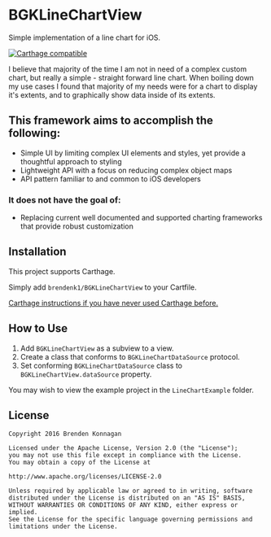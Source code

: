 # BGKLineChartView
Simple implementation of a line chart for iOS.

[![Carthage compatible](https://img.shields.io/badge/Carthage-compatible-4BC51D.svg?style=flat)](https://github.com/Carthage/Carthage)

I believe that majority of the time I am not in need of a complex custom chart, but really a simple - straight forward line chart. When boiling down my use cases I found that majority of my needs were for a chart to display it's extents, and to graphically show data inside of its extents.

## This framework aims to accomplish the following:
* Simple UI by limiting complex UI elements and styles, yet provide a thoughtful approach to styling
* Lightweight API with a focus on reducing complex object maps
* API pattern familiar to and common to iOS developers

### It does not have the goal of:
* Replacing current well documented and supported charting frameworks that provide robust customization

## Installation
This project supports Carthage. 

Simply add `brendenk1/BGKLineChartView` to your Cartfile. 

[Carthage instructions if you have never used Carthage before.](https://github.com/Carthage/Carthage) 

## How to Use
1. Add `BGKLineChartView` as a subview to a view.
2. Create a class that conforms to `BGKLineChartDataSource` protocol. 
3. Set conforming `BGKLineChartDataSource` class to `BGKLineChartView.dataSource` property.

You may wish to view the example project in the `LineChartExample` folder.

## License
    Copyright 2016 Brenden Konnagan

    Licensed under the Apache License, Version 2.0 (the "License");
    you may not use this file except in compliance with the License.
    You may obtain a copy of the License at

    http://www.apache.org/licenses/LICENSE-2.0

    Unless required by applicable law or agreed to in writing, software
    distributed under the License is distributed on an "AS IS" BASIS,
    WITHOUT WARRANTIES OR CONDITIONS OF ANY KIND, either express or implied.
    See the License for the specific language governing permissions and
    limitations under the License.
